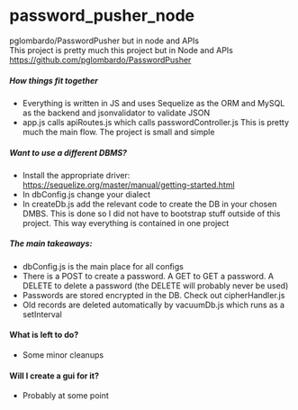 # password_pusher_node
 pglombardo/PasswordPusher but in node and APIs  
 This project is pretty much this project but in Node and APIs https://github.com/pglombardo/PasswordPusher

##### How things fit together
* Everything is written in JS and uses Sequelize as the ORM and MySQL as the backend and jsonvalidator to validate JSON  
* app.js calls apiRoutes.js which calls passwordController.js This is pretty much the main flow. The project is small and simple

##### Want to use a different DBMS?
* Install the appropriate driver: https://sequelize.org/master/manual/getting-started.html  
* In dbConfig.js change your dialect  
* In createDb.js add the relevant code to create the DB in your chosen DMBS. This is done so I did not have to bootstrap stuff outside of this project. This way everything is contained in one project  

##### The main takeaways:
* dbConfig.js is the main place for all configs  
* There is a POST to create a password. A GET to GET a password. A DELETE to delete a password (the DELETE will probably never be used)  
* Passwords are stored encrypted in the DB. Check out cipherHandler.js  
* Old records are deleted automatically by vacuumDb.js which runs as a setInterval


#### What is left to do?
* Some minor cleanups


#### Will I create a gui for it?
* Probably at some point
